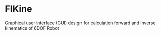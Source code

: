 # FIKine
 Graphical user interface (GUI) design for calculation forward and inverse kinematics of 6DOF Robot 
